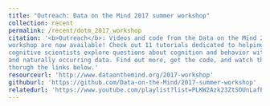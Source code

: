 ```yaml
---
title: "Outreach: Data on the Mind 2017 summer workshop"
collection: recent
permalink: /recent/dotm_2017_workshop
citation: '<b>Outreach</b>: Videos and code from the Data on the Mind 2017 summer
workshop are now available! Check out 11 tutorials dedicated to helping
cognitive scientists explore questions about cognition and behavior with big
and naturally occurring data. Find out more, get the code, and watch the videos
thorugh the links below.'
resourceurl: 'http://www.dataonthemind.org/2017-workshop'
githuburl: 'https://github.com/Data-on-the-Mind/2017-summer-workshop'
relatedurl: 'https://www.youtube.com/playlist?list=PLKW2Azk23ZtSOUnLafEn0W1FEf-Rw-8pi'
---
```

